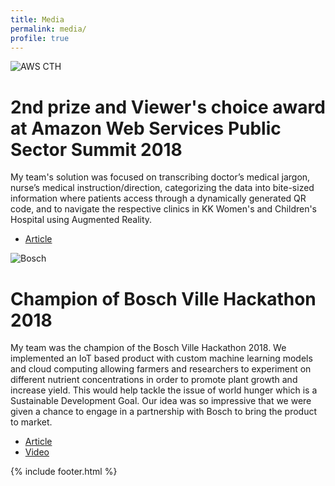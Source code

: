 ```yaml
---
title: Media
permalink: media/
profile: true
---
```



<div class="media-item">
	<div class="img">
		<img src="{{ site.baseurl }}/assets/images/awscth.jpeg" alt="AWS CTH" />
	</div>
	<div class="info">
		<h1>2nd prize and Viewer's choice award at Amazon Web Services Public Sector Summit 2018</h1>
		<p class="desc">
			My team's solution was focused on transcribing doctor’s medical jargon, nurse’s medical instruction/direction, categorizing the data into bite-sized information where patients access through a dynamically generated QR code, and to navigate the respective clinics in KK Women's and Children's Hospital using Augmented Reality.
		</p>
		<ul>
			<li class="link_button"><a href="https://www.sp.edu.sg/engineering-cluster/eee/courses/full-time-diplomas/computer-engineering/achievements/double-win-at-aws-public-sector-summit" target="blank">Article</a></li>
		</ul>
	</div>
</div>

<div class="media-item">
	<div class="img">
		<img src="{{ site.baseurl }}/assets/images/boschville.jpeg" alt="Bosch" />
	</div>
	<div class="info">
		<h1>Champion of Bosch Ville Hackathon 2018</h1>
		<p class="desc">
			My team was the champion of the Bosch Ville Hackathon 2018. We implemented an IoT based product with custom machine learning models and cloud computing allowing farmers and researchers to experiment on different nutrient concentrations in order to promote plant growth and increase yield. This would help tackle the issue of world hunger which is a Sustainable Development Goal. Our idea was so impressive that we were given a chance to engage in a partnership with Bosch to bring the product to market.
		</p>
		<ul>
			<li class="link_button"><a href="https://www.bosch.com.sg/news-and-stories/bosch-ville-2018/" target="blank">Article</a></li>
			<li class="link_button"><a href="https://youtu.be/5IPqndBVCuw">Video</a></li>
		</ul>
	</div>
</div>

{% include footer.html %}